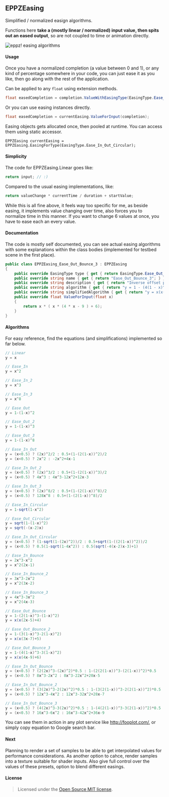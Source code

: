 EPPZEasing
----------

Simplified / normalized easign algorithms.

Functions here **take a (mostly linear / normalized) input value, then spits out an eased output**, so are not coupled to time or animation directly.

![eppz! easing algorithms](http://eppz.eu/blog/wp-content/uploads/Easing_algorithms_eppz.jpg)

#### Usage

Once you have a normalized completion (a value between 0 and 1), or any kind of percentage somewhere in your code, you can just ease it as you like, then go along with the rest of the application.

Can be applied to any `float` using extension methods.
```C#
float easedCompletion = completion.ValueWithEasingType(EasingType.Ease_In_Out_Bounce_3);
```

Or you can use easing instances directly.
```C#
float easedCompletion = currentEasing.ValueForInput(completion);
```

Easing objects gets allocated once, then pooled at runtime. You can access them using static accessor.
```
EPPZEasing currentEasing = EPPZEasing.EasingForType(EasingType.Ease_In_Out_Circular);
```

#### Simplicity

The code for EPPZEasing.Linear goes like:
```C#
return input; // :)
```

Compared to the usual easing implementations, like:
```C#
return valueChange * currentTime / duration + startValue;
```

While this is all fine above, it feels way too specific for me, as beside easing, it implements value changing over time, also forces you to normalize time in this manner. If you want to change 6 values at once, you have to ease each an every value.


#### Documentation

The code is mostly self documented, you can see actual easing algorithms with some explanations within the class bodies (implemented for testbed scene in the first place).

```C#
public class EPPZEasing_Ease_Out_Bounce_3 : EPPZEasing
{
	public override EasingType type { get { return EasingType.Ease_Out_Bounce_3; } }
	public override string name { get { return "Ease_Out_Bounce_3"; } }
	public override string description { get { return "Inverse offset power composition"; } }
	public override string algorithm { get { return "y = 1 - (4(1 - x)^3 - 3(1 - x)^2)"; } }
	public override string simplifiedAlgorithm { get { return "y = x(x(4x-9)+6)"; } }
	public override float ValueForInput(float x)
	{
		return x * ( x * (4 * x - 9 ) + 6);
	}
}
```


#### Algorithms

For easy reference, find the equations (and simplifications) implemented so far below.

```C#
// Linear
y = x

// Ease_In
y = x^2

// Ease_In_2
y = x^3

// Ease_In_3
y = x^8

// Ease_Out
y = 1-(1-x)^2

// Ease_Out_2
y = 1-(1-x)^3

// Ease_Out_3
y = 1-(1-x)^8

// Ease_In_Out
y = (x<0.5) ? (2x)^2/2 : 0.5+(1-(2(1-x))^2)/2
y = (x<0.5) ? 2x^2 : -2x^2+4x-1

// Ease_In_Out_2
y = (x<0.5) ? (2x)^3/2 : 0.5+(1-(2(1-x))^3)/2
y = (x<0.5) ? 4x^3 : 4x^3-12x^2+12x-3

// Ease_In_Out_3
y = (x<0.5) ? (2x)^8/2 : 0.5+(1-(2(1-x))^8)/2
y = (x<0.5) ? 128x^8 : 0.5+(1-(2(1-x))^8)/2

// Ease_In_Circular
y = 1-sqrt(1-x^2)

// Ease_Out_Circular
y = sqrt(1-(1-x)^2)
y = sqrt(-(x-2)x)

// Ease_In_Out_Circular
y = (x<0.5) ? (1-sqrt(1-(2x)^2))/2 : 0.5+sqrt(1-((2(1-x))^2))/2
y = (x<0.5) ? 0.5(1-sqrt(1-4x^2)) : 0.5(sqrt(-4(x-2)x-3)+1)

// Ease_In_Bounce
y = 2x^3-x^2
y = x^2(2x-1)

// Ease_In_Bounce_2
y = 3x^3-2x^2
y = x^2(3x-2)

// Ease_In_Bounce_3
y = 4x^3-3x^2
y = x^2(4x-3)

// Ease_Out_Bounce
y = 1-(2(1-x)^3-(1-x)^2)
y = x(x(2x-5)+4)

// Ease_Out_Bounce_2
y = 1-(3(1-x)^3-2(1-x)^2)
y = x(x(3x-7)+5)

// Ease_Out_Bounce_3
y = 1-(4(1-x)^3-3(1-x)^2)
y = x(x(4x-9)+6)

// Ease_In_Out_Bounce
y = (x<0.5) ? (2(2x)^3-(2x)^2)*0.5 : 1-(2(2(1-x))^3-(2(1-x))^2)*0.5
y = (x<0.5) ? 8x^3-2x^2 : 8x^3-22x^2+20x-5

// Ease_In_Out_Bounce_2
y = (x<0.5) ? (3(2x)^3-2(2x)^2)*0.5 : 1-(3(2(1-x))^3-2(2(1-x))^2)*0.5
y = (x<0.5) ? 12x^3-4x^2 : 12x^3-32x^2+28x-7

// Ease_In_Out_Bounce_3
y = (x<0.5) ? (4(2x)^3-3(2x)^2)*0.5 : 1-(4(2(1-x))^3-3(2(1-x))^2)*0.5
y = (x<0.5) ? 16x^3-6x^2 : 16x^3-42x^2+36x-9
```

You can see them in action in any plot service like http://fooplot.com/, or simply copy equation to Google search bar.


#### Next

Planning to render a set of samples to be able to get interpolated values for performance considerations. As another option to cahce, render samples into a texture suitable for shader inputs. Also give full control over the values of these presets, option to blend different easings.


#### License

> Licensed under the [Open Source MIT license](http://en.wikipedia.org/wiki/MIT_License).
